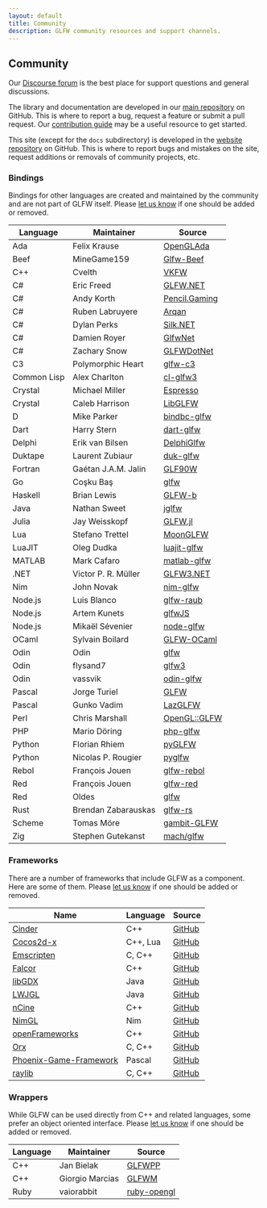 ```yaml
---
layout: default
title: Community
description: GLFW community resources and support channels.
---
```


## Community

Our [Discourse forum](https://discourse.glfw.org/) is the best place for support
questions and general discussions.

The library and documentation are developed in our [main
repository](https://github.com/glfw/glfw) on GitHub.  This is where to report
a bug, request a feature or submit a pull request.  Our [contribution
guide](https://github.com/glfw/glfw/blob/master/docs/CONTRIBUTING.md) may be
a useful resource to get started.

This site (except for the `docs` subdirectory) is developed in the [website
repository](https://github.com/glfw/website) on GitHub.  This is where to report
bugs and mistakes on the site, request additions or removals of community
projects, etc.

<div class="pure-g">

<div class="pure-u-1 pure-u-md-15-24" markdown="1">

### Bindings

Bindings for other languages are created and maintained by the community and are
not part of GLFW itself.  Please [let us
know](https://github.com/glfw/website/issues) if one should be added or removed.

| Language    | Maintainer          | Source |
| ----------- | ------------------- | ------- |
| Ada         | Felix Krause        | [OpenGLAda](https://github.com/flyx/OpenGLAda) |
| Beef        | MineGame159         | [Glfw-Beef](https://github.com/MineGame159/glfw-beef) |
| C++         | Cvelth              | [VKFW](https://github.com/Cvelth/vkfw) |
| C#          | Eric Freed          | [GLFW.NET](https://github.com/ForeverZer0/glfw-net) |
| C#          | Andy Korth          | [Pencil.Gaming](https://github.com/andykorth/Pencil.Gaming) |
| C#          | Ruben Labruyere     | [Arqan](https://github.com/TheBoneJarmer/Arqan) |
| C#          | Dylan Perks         | [Silk.NET](https://github.com/dotnet/Silk.NET) |
| C#          | Damien Royer        | [GlfwNet](https://github.com/droyer57/GlfwNet) |
| C#          | Zachary Snow        | [GLFWDotNet](https://github.com/smack0007/GLFWDotNet) |
| C3          | Polymorphic Heart   | [glfw-c3](https://github.com/PolymorphicHeart/glfw-c3) |
| Common Lisp | Alex Charlton       | [cl-glfw3](https://github.com/AlexCharlton/cl-glfw3) |
| Crystal     | Michael Miller      | [Espresso](https://github.com/icy-arctic-fox/espresso) |
| Crystal     | Caleb Harrison      | [LibGLFW](https://github.com/calebuharrison/LibGLFW) |
| D           | Mike Parker         | [bindbc-glfw](https://github.com/BindBC/bindbc-glfw) |
| Dart        | Harry Stern         | [dart-glfw](https://github.com/google/dart-glfw) |
| Delphi      | Erik van Bilsen     | [DelphiGlfw](https://github.com/neslib/DelphiGlfw) |
| Duktape     | Laurent Zubiaur     | [duk-glfw](https://github.com/lzubiaur/duk-glfw) |
| Fortran     | Gaétan J.A.M. Jalin | [GLF90W](https://github.com/AarnoldGad/glf90w) |
| Go          | Coşku Baş           | [glfw](https://github.com/go-gl/glfw) |
| Haskell     | Brian Lewis         | [GLFW-b](https://github.com/bsl/GLFW-b) |
| Java        | Nathan Sweet        | [jglfw](https://github.com/badlogic/jglfw) |
| Julia       | Jay Weisskopf       | [GLFW.jl](https://github.com/JuliaGL/GLFW.jl) |
| Lua         | Stefano Trettel     | [MoonGLFW](https://github.com/stetre/moonglfw) |
| LuaJIT      | Oleg Dudka          | [luajit-glfw](https://github.com/Playermet/luajit-glfw) |
| MATLAB      | Mark Cafaro         | [matlab-glfw](https://github.com/cafarm/matlab-glfw) |
| .NET        | Victor P. R. Müller | [GLFW3.NET](https://github.com/realvictorprm/GLFW3.NET) |
| Nim         | John Novak          | [nim-glfw](https://github.com/johnnovak/nim-glfw) |
| Node.js     | Luis Blanco         | [glfw-raub](https://github.com/node-3d/glfw-raub) |
| Node.js     | Artem Kunets        | [glfwJS](https://github.com/Reon90/glfwJS) |
| Node.js     | Mikaël Sévenier     | [node-glfw](https://github.com/mikeseven/node-glfw) |
| OCaml       | Sylvain Boilard     | [GLFW-OCaml](https://github.com/SylvainBoilard/GLFW-OCaml) |
| Odin        | Odin                | [glfw](https://github.com/odin-lang/Odin/tree/master/vendor/glfw) |
| Odin        | flysand7            | [glfw3](https://github.com/flysand7/our/tree/main/packages/glfw3) |
| Odin        | vassvik             | [odin-glfw](https://github.com/vassvik/odin-glfw) |
| Pascal      | Jorge Turiel        | [GLFW](https://github.com/Blueicaro/GLFW) |
| Pascal      | Gunko Vadim         | [LazGLFW](https://github.com/GuvaCode/LazGLFW) |
| Perl        | Chris Marshall      | [OpenGL::GLFW](https://metacpan.org/pod/OpenGL::GLFW) |
| PHP         | Mario Döring        | [php-glfw](https://github.com/mario-deluna/php-glfw) |
| Python      | Florian Rhiem       | [pyGLFW](https://github.com/FlorianRhiem/pyGLFW) |
| Python      | Nicolas P. Rougier  | [pyglfw](https://github.com/rougier/pyglfw) |
| Rebol       | François Jouen      | [glfw-rebol](https://github.com/ldci/glfw-rebol) |
| Red         | François Jouen      | [glfw-red](https://github.com/ldci/glfw-red) |
| Red         | Oldes               | [glfw](https://github.com/red/code/tree/master/Library/GLFW) |
| Rust        | Brendan Zabarauskas | [glfw-rs](https://github.com/bjz/glfw-rs) |
| Scheme      | Tomas Möre          | [gambit-GLFW](https://github.com/black0range/gambit-GLFW) |
| Zig         | Stephen Gutekanst   | [mach/glfw](https://github.com/hexops/mach-glfw) |

</div>
<div class="pure-u-1 pure-u-md-1-24"></div>
<div class="pure-u-1 pure-u-md-8-24" markdown="1">

### Frameworks

There are a number of frameworks that include GLFW as a component.  Here are
some of them.  Please [let us know](https://github.com/glfw/website/issues) if
one should be added or removed.

| Name                                                                         | Language | Source                                                       |
| ---------------------------------------------------------------------------- | -------- | ------------------------------------------------------------ |
| [Cinder](https://libcinder.org/)                                             | C++      | [GitHub](https://github.com/cinder/Cinder)                   |
| [Cocos2d-x](http://cocos2d-x.org/cocos2dx)                                   | C++, Lua | [GitHub](https://github.com/cocos2d/cocos2d-x)               |
| [Emscripten](http://emscripten.org/)                                         | C, C++   | [GitHub](https://github.com/kripken/emscripten)              |
| [Falcor](https://developer.nvidia.com/falcor)                                | C++      | [GitHub](https://github.com/nvidiagameworks/falcor)          |
| [libGDX](https://libgdx.com/)                                                | Java     | [GitHub](https://github.com/libgdx/libgdx/)                  |
| [LWJGL](https://www.lwjgl.org/)                                              | Java     | [GitHub](https://github.com/LWJGL/lwjgl3/)                   |
| [nCine](https://ncine.github.io/)                                            | C++      | [GitHub](https://github.com/nCine/nCine)                     |
| [NimGL](https://nimgl.dev)                                                   | Nim      | [GitHub](https://github.com/nimgl/nimgl)                     |
| [openFrameworks](https://openframeworks.cc/)                                 | C++      | [GitHub](https://github.com/openframeworks/openFrameworks/)  |
| [Orx](https://orx-project.org/)                                              | C, C++   | [GitHub](https://github.com/orx/orx)                         |
| [Phoenix-Game-Framework](https://github.com/GuvaCode/Phoenix-Game-Framework) | Pascal   | [GitHub](https://github.com/GuvaCode/Phoenix-Game-Framework) |
| [raylib](https://www.raylib.com/)                                            | C, C++   | [GitHub](https://github.com/raysan5/raylib)                  |

### Wrappers

While GLFW can be used directly from C++ and related languages, some prefer an
object oriented interface.  Please [let us
know](https://github.com/glfw/website/issues) if one should be added or removed.

| Language | Maintainer      | Source |
| -------- | --------------- | ------ |
| C++      | Jan Bielak      | [GLFWPP](https://github.com/janekb04/glfwpp) |
| C++      | Giorgio Marcias | [GLFWM](https://github.com/giorgiomarcias/glfwm) |
| Ruby     | vaiorabbit      | [ruby-opengl](https://github.com/vaiorabbit/ruby-opengl) |

</div>

</div>

